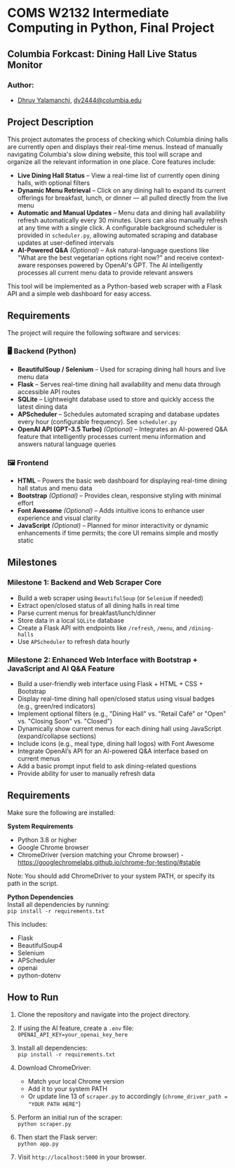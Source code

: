 # COMS W2132 Intermediate Computing in Python, Final Project

## Columbia Forkcast: Dining Hall Live Status Monitor

### Author:

- [Dhruv Yalamanchi](https://github.com/code1word), <dy2444@columbia.edu>

## Project Description

This project automates the process of checking which Columbia dining halls are currently open and displays their real-time menus. Instead of manually navigating Columbia's slow dining website, this tool will scrape and organize all the relevant information in one place. Core features include:

- **Live Dining Hall Status** – View a real-time list of currently open dining halls, with optional filters
- **Dynamic Menu Retrieval** – Click on any dining hall to expand its current offerings for breakfast, lunch, or dinner — all pulled directly from the live menu
- **Automatic and Manual Updates** – Menu data and dining hall availability refresh automatically every 30 minutes. Users can also manually refresh at any time with a single click. A configurable background scheduler is provided in `scheduler.py`, allowing automated scraping and database updates at user-defined intervals
- **AI-Powered Q&A** _(Optional)_ – Ask natural-language questions like "What are the best vegetarian options right now?" and receive context-aware responses powered by OpenAI's GPT. The AI intelligently processes all current menu data to provide relevant answers

This tool will be implemented as a Python-based web scraper with a Flask API and a simple web dashboard for easy access.

## Requirements

The project will require the following software and services:

### **🖥️ Backend (Python)**

- **BeautifulSoup / Selenium** – Used for scraping dining hall hours and live menu data
- **Flask** – Serves real-time dining hall availability and menu data through accessible API routes
- **SQLite** – Lightweight database used to store and quickly access the latest dining data
- **APScheduler** – Schedules automated scraping and database updates every hour (configurable frequency). See `scheduler.py`
- **OpenAI API (GPT-3.5 Turbo)** _(Optional)_ – Integrates an AI-powered Q&A feature that intelligently processes current menu information and answers natural language queries

### **🖼️ Frontend**

- **HTML** – Powers the basic web dashboard for displaying real-time dining hall status and menu data
- **Bootstrap** _(Optional)_ – Provides clean, responsive styling with minimal effort
- **Font Awesome** _(Optional)_ – Adds intuitive icons to enhance user experience and visual clarity
- **JavaScript** _(Optional)_ – Planned for minor interactivity or dynamic enhancements if time permits; the core UI remains simple and mostly static

## Milestones

### Milestone 1: Backend and Web Scraper Core

- Build a web scraper using `BeautifulSoup` (or `Selenium` if needed)
- Extract open/closed status of all dining halls in real time
- Parse current menus for breakfast/lunch/dinner
- Store data in a local `SQLite` database
- Create a Flask API with endpoints like `/refresh`, `/menu`, and `/dining-halls`
- Use `APScheduler` to refresh data hourly

### Milestone 2: Enhanced Web Interface with Bootstrap + JavaScript and AI Q&A Feature

- Build a user-friendly web interface using Flask + HTML + CSS + Bootstrap
- Display real-time dining hall open/closed status using visual badges (e.g., green/red indicators)
- Implement optional filters (e.g., "Dining Hall" vs. "Retail Café" or "Open" vs. "Closing Soon" vs. "Closed")
- Dynamically show current menus for each dining hall using JavaScript (expand/collapse sections)
- Include icons (e.g., meal type, dining hall logos) with Font Awesome
- Integrate OpenAI’s API for an AI-powered Q&A interface based on current menus
- Add a basic prompt input field to ask dining-related questions
- Provide ability for user to manually refresh data

## Requirements

Make sure the following are installed:

**System Requirements**

- Python 3.8 or higher
- Google Chrome browser
- ChromeDriver (version matching your Chrome browser) - https://googlechromelabs.github.io/chrome-for-testing/#stable

Note: You should add ChromeDriver to your system PATH, or specify its path in the script.

**Python Dependencies**  
Install all dependencies by running:  
`pip install -r requirements.txt`

This includes:

- Flask
- BeautifulSoup4
- Selenium
- APScheduler
- openai
- python-dotenv

## How to Run

1. Clone the repository and navigate into the project directory.

2. If using the AI feature, create a `.env` file:  
   `OPENAI_API_KEY=your_openai_key_here`

3. Install all dependencies:  
   `pip install -r requirements.txt`

4. Download ChromeDriver:

   - Match your local Chrome version
   - Add it to your system PATH
   - Or update line 13 of `scraper.py` to accordingly (`chrome_driver_path = "YOUR PATH HERE"`)

5. Perform an initial run of the scraper:  
   `python scraper.py`
6. Then start the Flask server:  
   `python app.py`

7. Visit `http://localhost:5000` in your browser.
